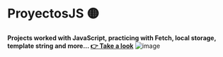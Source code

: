 # ProyectosJS 🟡

 __Projects worked with JavaScript, practicing with Fetch, local storage, template string and more...  [👉 Take a look](https://dianavcruz.github.io/ProyectosJS/)__
![image](https://user-images.githubusercontent.com/98240550/191333263-e5f53504-508d-45b4-9c42-ba9dda9a65e5.png)
